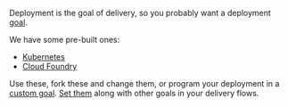 Deployment is the goal of delivery, so you probably want a deployment [goal](goal.md).

We have some pre-built ones:

* [Kubernetes](../pack/kubernetes/index.md)
* [Cloud Foundry](../pack/pcf.md)

Use these, fork these and change them, or program your deployment in a [custom goal][create-goal]. [Set them](../developer/set-goals.md) along with other
goals in your delivery flows.

[create-goal]:../developer/goal.md#creating-a-goal (Creating a Goal)
